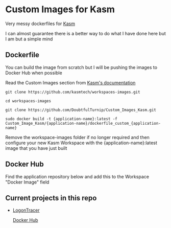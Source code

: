 # Custom Images for Kasm

Very messy dockerfiles for [Kasm](https://www.kasmweb.com/)

I can almost guarantee there is a better way to do what I have done here but I am but a simple mind

## Dockerfile

You can build the image from scratch but I will be pushing the images to Docker Hub when possible

Read the Custom Images section from [Kasm's documentation](https://www.kasmweb.com/docs/latest/how_to/building_images.html)


``
git clone https://github.com/kasmtech/workspaces-images.git
``

``
cd workspaces-images
``

``
git clone https://github.com/DoubtfulTurnip/Custom_Images_Kasm.git
``

``
sudo docker build -t {application-name}:latest -f Custom_Image_Kasm/{application-name}/dockerfile_custom_{application-name}
``

Remove the workspace-images folder if no longer required and then configure your new Kasm Workspace with the {application-name}:latest image that you have just built

## Docker Hub

Find the application repository below and add this to the Workspace "Docker Image" field


## Current projects in this repo

* [LogonTracer](https://github.com/JPCERTCC/LogonTracer)
  
  [Docker Hub](https://hub.docker.com/r/bukshee/logontracer)

